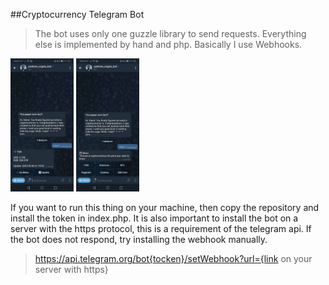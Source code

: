 ##Cryptocurrency Telegram Bot

>The bot uses only one guzzle library to send requests. Everything else is implemented by hand and php. Basically I use Webhooks.

<tr style="display: flex;">
  <td><img src="img/img1.jpg" width="20%" ></td>
  <td><img src="img/img2.jpg" width="20%" ></td>
<tr>
  
If you want to run this thing on your machine, then copy the repository and install the token in index.php. It is also important to install the bot on a server with the https protocol, this is a requirement of the telegram api. If the bot does not respond, try installing the webhook manually.

>https://api.telegram.org/bot{tocken}/setWebhook?url={link on your server with https}
